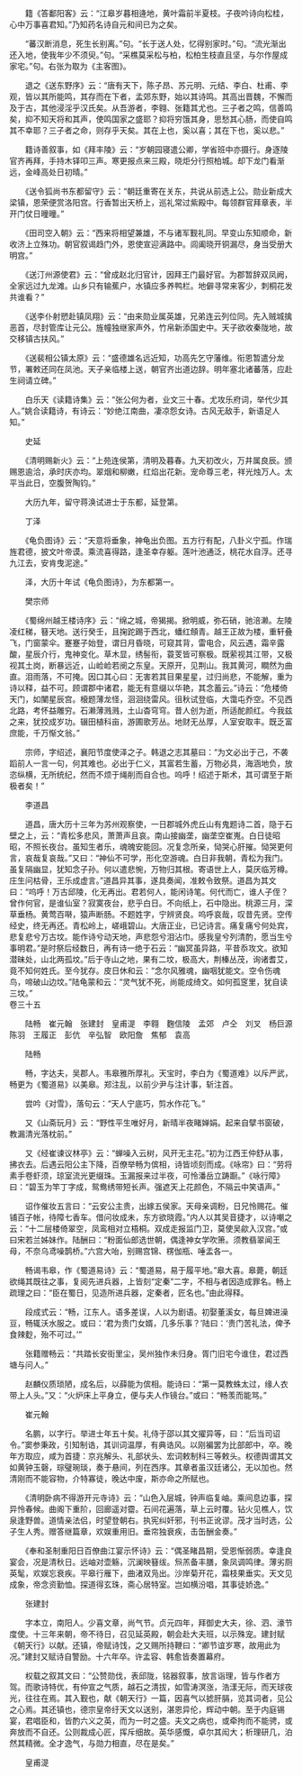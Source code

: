 <!-- { "loadSidebar": true } -->
　　籍《答鄱阳客》云：“江皋岁暮相逄地，黄叶霜前半夏枝。子夜吟诗向松桂，心中万事喜君知。”乃知药名诗自元和间已为之矣。

　　“蕃汉断消息，死生长别离。”句。“长于送人处，忆得别家时。”句。“流光渐出还入地，使我年少不须臾。”句。“采樵莫采松与柏，松柏生枝直且坚，与尔作屋成家宅。”句。右张为取为《主客图》。

　　退之《送东野序》云：“唐有天下，陈子昂、苏元明、元结、李白、杜甫、李观，皆以其所能鸣，其存而在下者，孟郊东野，始以其诗鸣。其高出晋魏，不懈而及于古，其他浸淫乎汉氏矣。从吾游者，李翱、张籍其尤也。三子者之鸣，信善鸣矣，抑不知天将和其声，使鸣国家之盛耶？抑将穷饿其身，思愁其心肠，而使自鸣其不幸耶？三子者之命，则存乎天矣。其在上也，奚以喜；其在下也，奚以悲。”

　　籍诗善叙事，如《拜丰陵》云：“岁朝园寝遣公卿，学省班中亦摄行。身逐陵官齐再拜，手持木铎叩三声。寒更报点来三殿，晓炬分行照柏城。却下龙门看渐远，金峰高处日初晴。”

　　《送令狐尚书东都留守》云：“朝廷重寄在关东，共说从前选上公。勋业新成大梁镇，恩荣便赏洛阳宫。行香暂出天桥上，巡礼常过紫殿中。每领群官拜章表，半开门仗日曈曈。”

　　《田司空入朝》云：“西来将相望兼雄，不与诸军觐礼同。早变山东知顺命，新收济上立殊功。朝官叙谒趋门外，恩使宣迎满路中。闾阖晓开铜漏尽，身当受册大明宫。”

　　《送汀州源使君》云：“曾成赵北归官计，因拜王门最好官。为郡暂辞双凤阙，全家远过九龙滩。山乡只有输蕉户，水镇应多养鸭栏。地僻寻常来客少，刺桐花发共谁看？”

　　《送李仆射愬赴镇凤翔》云：“由来勋业属英雄，兄弟连云列位同。先入贼城擒恶首，尽封管库让元公。旌幢独继家声外，竹帛新添国史中。天子欲收秦陇地，故交移镇古扶风。”

　　《送裴相公镇太原》云：“盛德雄名远近知，功高先乞守藩维。衔恩暂遣分龙节，署敕还同在凤池。天子亲临楼上送，朝官齐出道边辞。明年塞北诸蕃落，应赴生祠请立碑。”

　　白乐天《读籍诗集》云：“张公何为者，业文三十春。尤攻乐府词，举代少其人。”姚合读籍诗，有诗云：“妙绝江南曲，凄凉怨女诗。古风无敌手，新语足人知。”

　　史延

　　《清明赐新火》云：“上苑连侯第，清明及暮春。九天初改火，万井属良辰。颁赐恩逾洽，承时庆亦均。翠烟和柳嫩，红焰出花新。宠命尊三老，祥光烛万人。太平当此日，空腹贺陶钧。”

　　大历九年，留守蒋涣试进士于东都，延登第。

　　丁泽

　　《龟负图诗》云：“天意将垂象，神龟出负图。五方行有配，八卦义宁孤。作瑞旌君德，披文叶帝谟。乘流喜得路，逢圣幸存躯。莲叶池通泛，桃花水自浮。还寻九江去，安肯曳泥途。”

　　泽，大历十年试《龟负图诗》，为东都第一。

　　樊宗师

　　《蜀绵州越王楼诗序》云：“绵之城，帝猲揭。掀明威，弥石硝，驰涪濑。左陵凌红稊，簮天地。送行癸壬，且掬跎踢于西北，蟠红頠青。越王正故为楼，重轩叠飞，门窗蒙伞。蹇蹇子始登，谓日月昏晓，可窥其背，雷电合，风云遇，霜辛露酸，星辰介行，鬼神变化。草木显，绣髻衔，蓑芰皆可察极。既萦视其江带，又极视其土岗，断暴远近，山崄崄若阌之东皇。天原开，见荆山。我其黄河，瞷然为曲直。泪雨落，不可掩。因口其心曰：无害若其目果星星，过归尚悲，不能解，重为诗以释，益不可。顾谓郡中诸君，能无有意缀以华艳，其念蓄云。”诗云：“危楼倚天门，如闉星辰宫。榱题薄龙怪，洄洄绕雷风。徂秋试登临，大霭屯乔空。不见西北路，考怀益雕穷。石濑薄溅溅，土山杳穹穹。昔人创为逝，所适酡颜红。今我兹之来，犹挍成岁功。辍田植科亩，游圃歌芳丛。地财无丛厚，人室安取丰。既乏富庶能，千万惭文翁。”

　　宗师，字绍述，襄阳节度使泽之子。韩退之志其墓曰：“为文必出于己，不袭蹈前人一言一句，何其难也。必出于仁义，其富若生蓄，万物必具，海涵地负，放恣纵横，无所统纪，然而不烦于绳削而自合也。呜呼！绍述于斯术，其可谓至于斯极者矣！”

　　李道昌

　　道昌，唐大历十三年为苏州观察使，一日郡城外虎丘山有鬼题诗二首，隐于石壁之上，云：“青松多悲风，萧萧声且哀。南山接幽垄，幽垄空崔嵬。白日徒昭昭，不照长夜台。虽知生者乐，魂魄安能回。况复念所亲，恸哭心肝摧。恸哭更何言，哀哉复哀哉。”又曰：“神仙不可学，形化空游魂。白日非我朝，青松为我门。虽复隔幽显，犹知念子孙。何以遣悲惋，万物归其根。寄语世上人，莫厌临芳樽。庄生问枯骨，王乐成虚言。”道昌异其事，遂具奏闻，准敕令致祭。道昌为其文曰：“呜呼！万古邱陵，化无再出。君若何人，能闲诗笔。何代而亡，谁人子侄？曾作何官，是谁仙室？寂寞夜台，悲乎白日。不向纸上，石中隐出。桃源三月，深草垂杨。黄莺百啭，猿声断肠。不题姓字，宁辨贤良。呜呼哀哉，叹昔先贤。空传经史，终无再还。青松岭上，嵯峨碧山。大唐正业，已记诗言。痛复痛兮何处宾，悲复悲兮万古坟。能作诗兮动天地，声悲怨兮泪沾巾。感我皇兮列清酌，愿当生兮事明君。”是时祭后经数日，再有诗一绝于石云：“幽冥虽异路，平昔忝攻文。欲知潜昧处，山北两孤坟。”后于寺山之地，果有二坟，极高大，荆榛丛茂，询诸耆艾，竟不知何姓氏。至今犹存。皮日休和云：“念尔风雅魂，幽咽犹能文。空令伤魂鸟，啼破山边坟。”陆龟蒙和云：“灵气犹不死，尚能成绮文。如何孤窆里，犹自读三坟。”  
卷三十五

　　陆畅　崔元翰　张建封　皇甫湜　李翱　麴信陵　孟郊　卢仝　刘叉　杨巨源　陈羽　王履正　彭伉　辛弘智　欧阳詹　焦郁　袁高

　　陆畅

　　畅，字达夫，吴郡人。韦皋雅所厚礼。天宝时，李白为《蜀道难》以斥严武，畅更为《蜀道易》以美皋。郑注乱，以前少尹与注计事，斩注首。

　　尝吟《对雪》，落句云：“天人宁底巧，剪水作花飞。”

　　又《山斋玩月》云：“野性平生唯好月，新晴半夜睹婵娟。起来自擘书窗破，教漏清光落枕前。”

　　又《经崔谏议林亭》云：“蝉噪入云树，风开无主花。”初为江西王仲舒从事，拂衣去。后遇云阳公主下降，百僚举畅为傧相，诗皆顷刻而成。《咏帘》曰：“劳将素手卷虾须，琼室流光更缀珠。玉漏报来过半夜，可怜潘岳立踌蹰。”《咏行障》曰：“碧玉为竿丁字成，鸳鸯绣带短长声。强遮天上花颜色，不隔云中笑语声。”

　　诏作催妆五言曰：“云安公主贵，出嫁五侯家。天母亲调粉，日兄怜赐花。催铺百子帐，待障七香车。借问妆成未，东方欲晓霞。”内人以其吴音捷才，以诗嘲之云：“十二层楼倚翠空，凤鸾相对立梧桐。双成走报监门卫，莫使吴歈入汉宫。”或曰宋若兰姊妹作。陆酬曰：“粉面仙郎选世朝，偶逢神女学吹箫。须教翡翠闻王母，不奈乌鸢噪鹊桥。”六宫大咍，别赐宫锦、楞伽瓶、唾盂各一。

　　畅谒韦皋，作《蜀道易诗》云：“蜀道易，易于履平地。”皋大喜。皋薨，朝廷欲绳其既往之事，复阅先进兵器，上皆刻“定秦”二字，不相与者因造成罪名。畅上疏理之曰：“臣在蜀日，见造所进兵器，定秦者，匠名也。”由此得释。

　　段成式云：“畅，江东人。语多差误，人以为剧语。初娶董溪女，每旦婢进澡豆，畅辄沃水服之。或曰：‘君为贵门女婿，几多乐事？’陆曰：‘贵门苦礼法，俾予食辣麨，殆不可过。’”

　　张籍赠畅云：“共踏长安街里尘，吴州独作未归身。胥门旧宅今谁住，君过西塘与问人。”

　　赵麟仪质琐陋，成名后，以薛能为傧相。能诗曰：“第一莫教蛛太过，缘人衣带上人头。”又：“火炉床上平身立，便与夫人作镜台。”或曰：“畅羡而能骂。”

　　崔元翰

　　名鹏，以字行。举进士年五十矣。礼侍于邵以其文擢异等，曰：“后当司诏令。”窦参秉政，引知制诰，其训词温厚，有典诰风。以刚褊罢为比部郎中，卒。晚年方取应，咸为首捷：京兆解头、礼部状头、宏词敕制科三等敕头。权德舆谓其文如黄钟玉磬，琮璧琬琰，奏于悬间，列在西序。其章者虽汉廷诸公，无以加也。然清刚而不能容物，介特寡徒，晚达中废，斯亦命之所赋也。

　　《清明卧病不得游开元寺诗》云：“山色入层城，钟声临复岫。乘间息边事，探异怜春候。曲阁下重阶，回廊遥对霤。石间花遍落，草上云时覆。钻火见樵人，饮泉逢野兽。道情亲法侣，时望登朝右。执宪纠奸邪，刊书正讹谬。茂才当时选，公子生人秀。赠答继篇章，欢娱重用旧。垂帘独衰疾，击缶酬金奏。”

　　《奉和圣制重阳日百僚曲江宴示怀诗》云：“偶圣睹昌期，受恩惭弱质。幸逢良宴会，况是清秋日。远岫对壶觞，沉澜映簮绂。炰羔备丰膳，象凤调鸣律。薄劣厕英髦，欢娱忘衰疾。平皋行雁下，曲渚双凫出。沙岸菊开花，霜枝果垂实。天文见成象，帝念资勤恤。探道得玄珠，斋心居特室。岂如横汾唱，其事徒娇逸。”

　　张建封

　　字本立，南阳人。少喜文章，尚气节。贞元四年，拜御史大夫，徐、泗、濠节度使。十三年来朝，帝不待日，召见延英殿，朝会赴大夫班，以示殊宠。建封赋《朝天行》以献。还镇，帝赋诗饯，之又赐所持鞭曰：“卿节谊岁寒，故用此为况。”建封又赋诗自警励。十六年卒。许孟容、韩愈皆奏置幕府。

　　权载之叙其文曰：“公赞勋伐，表邱陇，铭器叙事，放言诣理，皆与作者方驾。而歌诗特优，有仲宣之气质，越石之清拔，如雪涛溟涨，浩漾无际，而天球夜光，往往在焉。其入觐也，献《朝天行》一篇，因喜气以摅肝膈，览其词者，见公之心焉。其还镇也，德宗皇帝纡天文以送别，湛恩异伦，辉动中朝。至于内庭锡宴，君唱臣和，皆酌六义之英，而为一时之盛。夫文之病也，或牵拘而不能骋，或奔放而不自还。公则裁成心匠，挥斥细故。英华感慨，卓尔其闳大；析理研几，泊然其精微。全才逸气，与勋力相直，尽在是矣。”

　　皇甫湜

